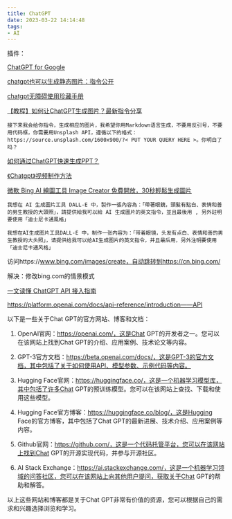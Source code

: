 ```yaml
---
title: ChatGPT
date: 2023-03-22 14:14:48
tags:
- AI
---
```


插件：

[ChatGPT for Google]( https://chrome.google.com/webstore/detail/chatgpt-for-google/jgjaeacdkonaoafenlfkkkmbaopkbilf/related)  

[chatgpt也可以生成静态图片：指令公开](https://zhuanlan.zhihu.com/p/614988035)

[chatgpt无障碍使用珍藏手册](https://mbd.pub/o/bread/ZJaVmplq)

[【教程】如何让ChatGPT生成图片？最新指令分享](https://blog.csdn.net/qq_44303766/article/details/129584072)

```
接下来我会给你指令，生成相应的图片，我希望你用Markdown语言生成，不要用反引号，不要用代码框，你需要用Unsplash API，遵循以下的格式：https://source.unsplash.com/1600x900/?< PUT YOUR QUERY HERE >。你明白了吗？
```

[如何通过ChatGPT快速生成PPT？](https://baijiahao.baidu.com/s?id=1759858324980996783&wfr=spider&for=pc)

[《Chatgpt》视频制作方法](https://shouyou.3dmgame.com/gl/435765.html)



[微軟 Bing AI 繪圖工具 Image Creator 免費開放，30秒輕鬆生成圖片]((https://www.playpcesor.com/2023/03/bing-ai-image-creator-30.html))

```
我想在 AI 生成圖片工具 DALL-E 中，製作一張內容為：「帶著眼鏡，頭髮有點白、表情和善的男生教授的大頭照」，請提供給我可以給 AI 生成圖片的英文指令，並且最後用 , 另外註明要使用「迪士尼卡通風格」

我想在AI生成图片工具DALL-E 中，制作一张内容为：「带着眼镜，头发有点白、表情和善的男生教授的大头照」，请提供给我可以给AI生成图片的英文指令，并且最后用，另外注明要使用「迪士尼卡通风格」
```

访问https://www.bing.com/images/create，自动跳转到https://cn.bing.com/

解决：修改bing.com的情景模式

[一文读懂 ChatGPT API 接入指南](https://juejin.cn/post/7199293850494091301)



https://platform.openai.com/docs/api-reference/introduction——API



以下是一些关于Chat GPT的官方网站、博客和文档：

1. OpenAI官网：https://openai.com/，这是Chat GPT的开发者之一。您可以在该网站上找到Chat GPT的介绍、应用案例、技术论文等内容。

2. GPT-3官方文档：https://beta.openai.com/docs/，这是GPT-3的官方文档，其中包括了关于如何使用API、模型参数、示例代码等内容。

3. Hugging Face官网：https://huggingface.co/，这是一个机器学习模型库，其中包括了许多Chat GPT的预训练模型。您可以在该网站上查找、下载和使用这些模型。

4. Hugging Face官方博客：https://huggingface.co/blog/，这是Hugging Face的官方博客，其中包括了Chat GPT的最新进展、技术介绍、应用案例等内容。

5. Github官网：https://github.com/，这是一个代码托管平台，您可以在该网站上找到Chat GPT的开源实现代码，并参与开源社区。

6. AI Stack Exchange：https://ai.stackexchange.com/，这是一个机器学习领域的问答社区，您可以在该网站上向其他用户提问，获取关于Chat GPT的帮助和解答。

以上这些网站和博客都是关于Chat GPT非常有价值的资源，您可以根据自己的需求和兴趣选择浏览和学习。